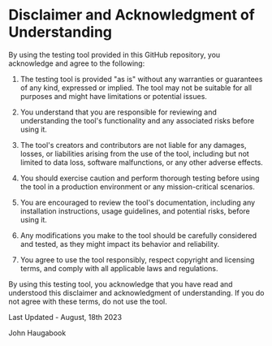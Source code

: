 # Disclaimer and Acknowledgment of Understanding

By using the testing tool provided in this GitHub repository, you acknowledge and agree to the following:

1. The testing tool is provided "as is" without any warranties or guarantees of any kind, expressed or implied. The tool may not be suitable for all purposes and might have limitations or potential issues.

2. You understand that you are responsible for reviewing and understanding the tool's functionality and any associated risks before using it.

3. The tool's creators and contributors are not liable for any damages, losses, or liabilities arising from the use of the tool, including but not limited to data loss, software malfunctions, or any other adverse effects.

4. You should exercise caution and perform thorough testing before using the tool in a production environment or any mission-critical scenarios.

5. You are encouraged to review the tool's documentation, including any installation instructions, usage guidelines, and potential risks, before using it.

6. Any modifications you make to the tool should be carefully considered and tested, as they might impact its behavior and reliability.

7. You agree to use the tool responsibly, respect copyright and licensing terms, and comply with all applicable laws and regulations.

By using this testing tool, you acknowledge that you have read and understood this disclaimer and acknowledgment of understanding. If you do not agree with these terms, do not use the tool.

Last Updated - August, 18th 2023

John Haugabook
